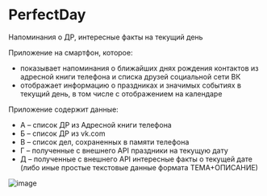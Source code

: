 # PerfectDay
Напоминания о ДР, интересные факты на текущий день

Приложение на смартфон, которое:
- показывает напоминания о ближайших днях рождения контактов из адресной книги телефона и списка друзей социальной сети ВК
- отображает информацию о праздниках и значимых событиях в текущий день, в том числе с отображением на календаре

Приложение содержит данные:
- А – список ДР из Адресной книги телефона
- Б – список ДР из vk.com
- В – список дел, сохраненных в памяти телефона
- Г – полученные с внешнего API праздники на текущую дату
- Д – полученные с внешнего API интересные факты о текущей дате (либо иные простые текстовые данные формата ТЕМА+ОПИСАНИЕ)

![image](https://user-images.githubusercontent.com/95467816/234657540-5e17860c-3689-48ad-b93f-e9f4ffe2f256.png)
